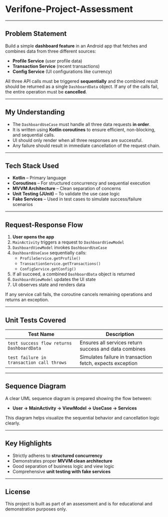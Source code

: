 # Verifone-Project-Assessment

---

## Problem Statement

Build a simple **dashboard feature** in an Android app that fetches and combines data from three different sources:
- **Profile Service** (user profile data)
- **Transaction Service** (recent transactions)
- **Config Service** (UI configurations like currency)

All three API calls must be triggered **sequentially** and the combined result should be returned as a single `DashboardData` object. If any of the calls fail, the entire operation must be **cancelled**.

---

## My Understanding

- The `DashboardUseCase` must handle all three data requests **in order**.
- It is written using **Kotlin coroutines** to ensure efficient, non-blocking, and sequential calls.
- UI should only render when all three responses are successful.
- Any failure should result in immediate cancellation of the request chain.

---

## Tech Stack Used

- **Kotlin** – Primary language
- **Coroutines** – For structured concurrency and sequential execution
- **MVVM Architecture** – Clean separation of concerns
- **Unit Testing (JUnit)** – To validate the use case logic
- **Fake Services** – Used in test cases to simulate success/failure scenarios

---

## Request-Response Flow

1. **User opens the app**
2. `MainActivity` triggers a request to `DashboardViewModel`
3. `DashboardViewModel` invokes `DashboardUseCase`
4. `DashboardUseCase` sequentially calls:
   - `ProfileService.getProfile()`
   - `TransactionService.getTransactions()`
   - `ConfigService.getConfig()`
5. If all succeed, a combined `DashboardData` object is returned
6. `DashboardViewModel` updates the UI state
7. UI observes state and renders data

If any service call fails, the coroutine cancels remaining operations and returns an exception.

---

## Unit Tests Covered

| Test Name                                      | Description                                              |
|-----------------------------------------------|----------------------------------------------------------|
| `test success flow returns DashboardData`     | Ensures all services return success and data combines    |
| `test failure in transaction call throws`     | Simulates failure in transaction fetch, expects exception|

---

## Sequence Diagram

A clear UML sequence diagram is prepared showing the flow between:
- **User → MainActivity → ViewModel → UseCase → Services**

This diagram helps visualize the sequential behavior and cancellation logic clearly.

---

## Key Highlights

- Strictly adheres to **structured concurrency**
- Demonstrates proper **MVVM clean architecture**
- Good separation of business logic and view logic
- Comprehensive **unit testing with fake services**

---

## License

This project is built as part of an assessment and is for educational and demonstration purposes only.
